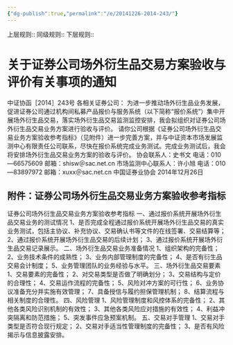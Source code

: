 ```yaml
---
{"dg-publish":true,"permalink":"/e/20141226-2014-243/"}
---
```


上层规则:: 
同级规则::
下层规则::

# 关于证券公司场外衍生品交易方案验收与评价有关事项的通知
中证协函［2014］243号
各相关证券公司：
为进一步推动场外衍生品业务发展，促进证券公司通过机构间私募产品报价与服务系统（以下简称“报价系统”）集中开展场外衍生品交易，落实场外衍生品交易监测监控安排，我会拟组织对证券公司场外衍生品交易业务方案进行验收与评价。
请你公司根据《证券公司场外衍生品交易业务方案验收参考指标》（见附件）进一步完善方案，并与中证资本市场发展监测中心有限责任公司联系，尽快在报价系统完成业务测试。完成业务测试后，我会将安排场外衍生品交易业务方案的验收与评价。
协会联系人：史书文 电话：010—66575609
邮箱：shisw＠sac.net.cn 市场监测中心联系人：许小旭
电话：010—83897972
邮箱：xuxx＠sac.net.cn
中国证券业协会
2014年12月26日
## 附件：证券公司场外衍生品交易业务方案验收参考指标
证券公司场外衍生品交易业务方案验收参考指标 
一、通过报价系统开展场外衍生品交易业务的测试情况
1、是否完成全程通过报价系统开展场外衍生品交易的真实业务测试，包括主协议、补充协议、交易确认书等文件的在线签署、交易结算等；
2、通过报价系统开展场外衍生品交易的后续计划；
3、通过报价系统开展场外衍生品交易记录展示。
二、场外衍生品交易业务准备情况
1、组织架构的完备性；
2、业务技术条件的成熟性；
3、业务内部管理制度的完备性；
4、是否有衍生品交易会计制度；
5、业务管理团队的业务经验与水平。
三、场外衍生品交易要素
1、交易要素的完备性；
2、对交易类型是否做了明确划分；
3、交易结构与定价的合理性；
4、交易运作流程的完备性；
5、风险对冲方案的可行性；
6、业务协议准备充分并实施有效管理；
7、具备授信与履约担保管理机制；
8、结算流程与相关制度的合理性。
四、风险管理
1、风险管理制度和风控体系的完备性；
2、其他各类风险识别机制的有效性；
3、其他各类风险应对措施的有效性；
4、利益冲突隔离和防范措施；
5、突发事件应急预案机制。
五、交易对手管理
1、交易对手类型是否符合现行规定；
2、交易对手适当性管理制度的完备性；
3、是否有风险揭示与信息披露安排。